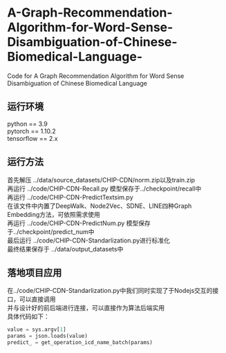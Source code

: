 # A-Graph-Recommendation-Algorithm-for-Word-Sense-Disambiguation-of-Chinese-Biomedical-Language-
Code for A Graph Recommendation Algorithm for Word Sense Disambiguation of Chinese Biomedical Language 
## 运行环境
python == 3.9  
pytorch == 1.10.2  
tensorflow == 2.x  

## 运行方法
首先解压 ../data/source_datasets/CHIP-CDN/norm.zip以及train.zip  
再运行 ../code/CHIP-CDN-Recall.py  模型保存于../checkpoint/recall中  
再运行 ../code/CHIP-CDN-PredictTextsim.py  
在该文件中内置了DeepWalk、Node2Vec、SDNE、LINE四种Graph Embedding方法，可依照需求使用  
再运行 ../code/CHIP-CDN-PredictNum.py 模型保存于../checkpoint/predict_num中  
最后运行 ../code/CHIP-CDN-Standarlization.py进行标准化  
最终结果保存于 ../data/output_datasets中  
## 落地项目应用
在../code/CHIP-CDN-Standarlization.py中我们同时实现了于Nodejs交互的接口，可以直接调用  
并与设计好的前后端进行连接，可以直接作为算法后端实用  
具体代码如下：
```python
value = sys.argv[1] 
params = json.loads(value) 
predict_ = get_operation_icd_name_batch(params)

